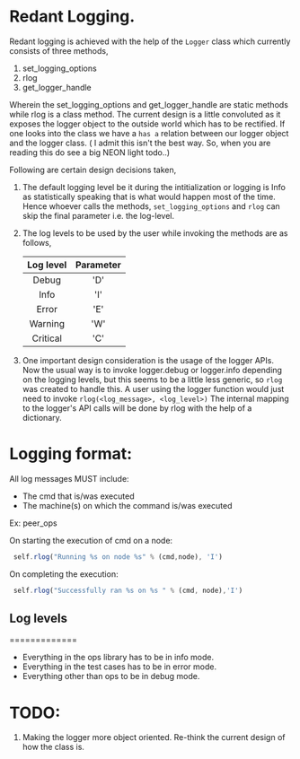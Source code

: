 # Redant Logging.

Redant logging is achieved with the help of the `Logger` class which currently
consists of three methods,
1. set_logging_options
2. rlog
3. get_logger_handle

Wherein the set_logging_options and get_logger_handle are static methods while
rlog is a class method. The current design is a little convoluted as it exposes
the logger object to the outside world which has to be rectified. If one looks
into the class we have a `has a` relation between our logger object and the 
logger class. ( I admit this isn't the best way. So, when you are reading this
do see a big NEON light todo..)

Following are certain design decisions taken,
1. The default logging level be it during the intitialization or logging is Info
as statistically speaking that is what would happen most of the time. Hence 
whoever calls the methods, `set_logging_options` and `rlog` can skip the final
parameter i.e. the log-level.
2. The log levels to be used by the user while invoking the methods are as follows,

	| Log level | Parameter |
	|:---------:|:---------:|
	|   Debug   |    'D'	|
	|   Info    |    'I'	|
	|   Error   |    'E'    |
	|   Warning |    'W'    |
	|  Critical |    'C'    |


3. One important design consideration is the usage of the logger APIs. Now the usual 
way is to invoke logger.debug or logger.info depending on the logging levels, but
this seems to be a little less generic, so `rlog` was created to handle this.
 A user using the logger function would just need to invoke `rlog(<log_message>, <log_level>)`
 The internal mapping to the logger's API calls will be done by rlog with the help of
a dictionary.

# Logging format:

All log messages MUST include:
* The cmd that is/was executed
* The machine(s) on which the command is/was executed

Ex: peer_ops

On starting the execution of cmd on a node:
```js
 self.rlog("Running %s on node %s" % (cmd,node), 'I')
```
On completing the execution:
```js
 self.rlog("Successfully ran %s on %s " % (cmd, node),'I')
```
## Log levels
=============

* Everything in the ops library has to be in info mode.
* Everything in the test cases has to be in error mode.
* Everything other than ops to be in debug mode.


# TODO:
1. Making the logger more object oriented. Re-think the current design of how
the class is.
        
